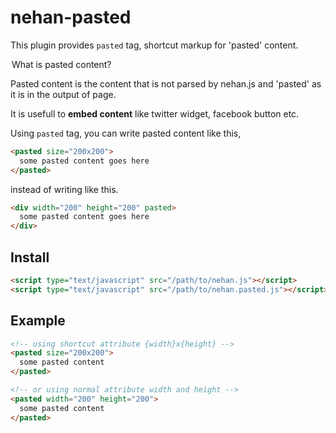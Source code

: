 # nehan-pasted

This plugin provides <code>pasted</code> tag, shortcut markup for 'pasted' content.

<fiedlset>
<legend>What is pasted content?</legend>
<p>Pasted content is the content that is not parsed by nehan.js and 'pasted' as it is in the output of page.</p>
<p>It is usefull to <b>embed content</b> like twitter widget, facebook button etc.</p>
</fieldset>

Using <code>pasted</code> tag, you can write pasted content like this,

```html
<pasted size="200x200">
  some pasted content goes here
</pasted>
```

instead of writing like this.

```html
<div width="200" height="200" pasted>
  some pasted content goes here
</div>
```

## Install

```html
<script type="text/javascript" src="/path/to/nehan.js"></script>
<script type="text/javascript" src="/path/to/nehan.pasted.js"></script>
```

## Example

```html
<!-- using shortcut attribute {width}x{height} -->
<pasted size="200x200">
  some pasted content
</pasted>

<!-- or using normal attribute width and height -->
<pasted width="200" height="200">
  some pasted content
</pasted>
```

